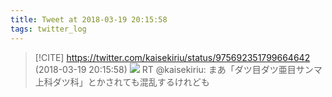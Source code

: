 ```yaml
---
title: Tweet at 2018-03-19 20:15:58
tags: twitter_log
---
```


> [!CITE] https://twitter.com/kaisekiriu/status/975692351799664642 (2018-03-19 20:15:58)
> ![](https://twitter.com/kaisekiriu/status/975692351799664642)
> RT @kaisekiriu: まあ「ダツ目ダツ亜目サンマ上科ダツ科」とかされても混乱するけれども

